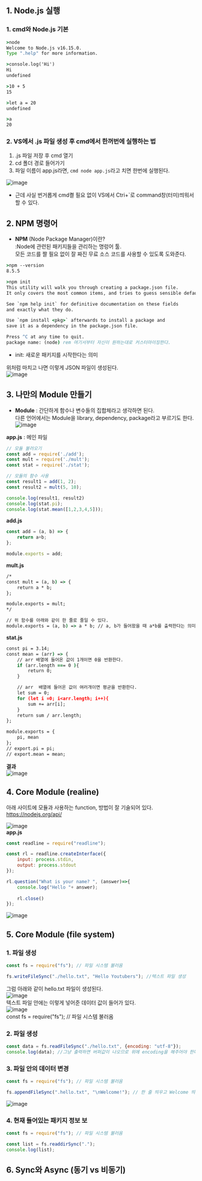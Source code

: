## 1. Node.js 실행

### 1. cmd와 Node.js 기본 
```cmd
>node
Welcome to Node.js v16.15.0.
Type ".help" for more information.
```
```cmd
>console.log('Hi')
Hi
undefined
```
```cmd
>10 + 5
15
```
```cmd
>let a = 20
undefined
```
```cmd
>a
20
```
### 2. VS에서 .js 파일 생성 후 cmd에서 한꺼번에 실행하는 법 
1. .js 파일 저장 후 cmd 열기  
2. cd 폴더 경로 들어가기  
3. 파일 이름이 app.js라면, ```cmd node app.js```라고 치면 한번에 실행된다.  
  
![image](https://user-images.githubusercontent.com/63652571/166358024-596b3d70-17da-4474-8406-5527aa0065b7.png)  

- 근데 사실 번거롭게 cmd켤 필요 없이 VS에서 Ctri+`로 command창(터미)띄워서 할 수 있다.
  
  
## 2. NPM 명령어  

- **NPM** (Node Package Manager)이란?   
:Node에 관련된 패키지들을 관리하는 명렁어 툴.  
모든 코드를 짤 필요 없이 잘 짜진 무료 소스 코드를 사용할 수 있도록 도와준다.  
  
```cmd
>npm --version
8.5.5
```
```cmd
>npm init
This utility will walk you through creating a package.json file.
It only covers the most common items, and tries to guess sensible defaults.

See `npm help init` for definitive documentation on these fields
and exactly what they do.

Use `npm install <pkg>` afterwards to install a package and
save it as a dependency in the package.json file.

Press ^C at any time to quit.
package name: (node) rem 여기서부터 자신이 원하는대로 커스터마이징한다. 
```
- init: 새로운 패키지를 시작한다는 의미  
  
위처럼 마치고 나면 이렇게 JSON 파일이 생성된다.  
![image](https://user-images.githubusercontent.com/63652571/166390055-505f3459-9d54-4c29-918d-7787bc49a5d0.png)
  
## 3. 나만의 Module 만들기  
- **Module** 
: 간단하게 함수나 변수들의 집합체라고 생각하면 된다.  
다른 언어에서는 Module을 library, dependency, package라고 부르기도 한다.  
![image](https://user-images.githubusercontent.com/63652571/166400775-24c57155-7203-4d11-a78a-7382def97cee.png)  
  
**app.js** : 메인 파일
```js
// 모듈 불러오기
const add = require('./add');
const mult = require('./mult');
const stat = require('./stat');

// 모듈의 함수 사용
const result1 = add(1, 2);
const result2 = mult(5, 10);

console.log(result1, result2)
console.log(stat.pi);
console.log(stat.mean([1,2,3,4,5]));
```
**add.js**
```js
const add = (a, b) => {
    return a+b;
};

module.exports = add;
```
**mult.js**
```cmd
/*
const mult = (a, b) => {
    return a * b;
};

module.exports = mult;
*/

// 위 함수를 아래와 같이 한 줄로 줄일 수 있다.
module.exports = (a, b) => a * b; // a, b가 들어왔을 때 a*b를 출력한다는 의미
```
**stat.js**
```cmd
const pi = 3.14;
const mean = (arr) => {
    // arr 배열에 들어온 값이 1개이면 0을 반환한다.
    if (arr.length === 0 ){
        return 0;
    }

    // arr  배열에 들어온 값이 여러개이면 평균을 반환한다.
    let sum = 0;
    for (let i =0; i<arr.length; i++){
        sum += arr[i];
    }
    return sum / arr.length;
};

module.exports = {
    pi, mean
};
// export.pi = pi;
// export.mean = mean;
```
**결과**  
![image](https://user-images.githubusercontent.com/63652571/166401524-3a92ae87-5942-452d-b7ca-8bbb8cd84726.png)   

## 4. Core Module (realine)

아래 사이트에 모듈과 사용하는 function, 방법이 잘 기술되어 있다.  
https://nodejs.org/api/  
  
![image](https://user-images.githubusercontent.com/63652571/166406942-fa62ca79-2b39-4b55-a0b2-c52e89f67996.png)  
**app.js**  
```js
const readline = require("readline");

const rl = readline.createInterface({
    input: process.stdin,
    output: process.stdout
});

rl.question("What is your name? ", (answer)=>{
    console.log("Hello "+ answer);
    
    rl.close()
});
```
![image](https://user-images.githubusercontent.com/63652571/166406976-20afa3a5-9856-4beb-8ca3-10d77c1d62e0.png)    
  
## 5. Core Module (file system)
### 1. 파일 생성
```js
const fs = require("fs"); // 파일 시스템 불러옴

fs.writeFileSync("./hello.txt", "Hello Youtubers"); //텍스트 파일 생성
```  
그럼 아래와 같이 hello.txt 파일이 생성된다.  
![image](https://user-images.githubusercontent.com/63652571/166418689-a9f70e3d-0766-4575-b126-e6523da4a8a4.png)  
텍스트 파일 안에는 이렇게 넣어준 데이터 값이 들어가 있다.  
![image](https://user-images.githubusercontent.com/63652571/166418750-f4e1e5a5-340b-47db-b6ce-2571b56ac323.png)  
const fs = require("fs"); // 파일 시스템 불러옴
### 2. 파일 생성
```js
const data = fs.readFileSync("./hello.txt", {encoding: "utf-8"});  
console.log(data); //그냥 출력하면 버퍼값이 나오므로 위에 encoding을 해주어야 한다. 
```
### 3. 파일 안의 데이터 변경  
```js
const fs = require("fs"); // 파일 시스템 불러옴

fs.appendFileSync(".hello.txt", "\nWelcome!"); // 한 줄 띄우고 Welcome 띄우기 
```
![image](https://user-images.githubusercontent.com/63652571/166419262-e3ee15c5-4270-4f05-ae71-4c527601ffd6.png)  
### 4. 현재 들어있는 패키지 정보 보
```js
const fs = require("fs"); // 파일 시스템 불러옴

const list = fs.readdirSync(".");
console.log(list);
```
  
## 6. Sync와 Async (동기 vs 비동기)  

